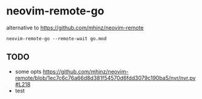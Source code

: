 # neovim-remote-go

alternative to https://github.com/mhinz/neovim-remote

```
neovim-remote-go --remote-wait go.mod
```

## TODO

- some opts https://github.com/mhinz/neovim-remote/blob/1ec7c6c76a66d8d381f54570d6fdd3079c190ba5/nvr/nvr.py#L218
- test
